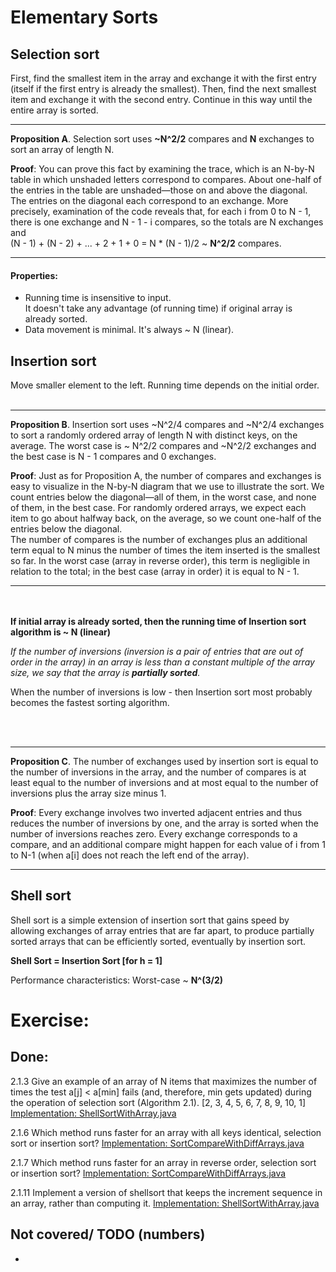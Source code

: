# Elementary Sorts

## Selection sort

First, find the smallest item in the array and exchange it with the first entry (itself if the first entry is already
the smallest). Then, find the next smallest item and exchange it with the second entry. Continue in this way until the
entire array is sorted.

---
__Proposition A__. Selection sort uses **~N^2/2** compares and **N** exchanges to sort
an array of length N.

__Proof__: You can prove this fact by examining the trace, which is
an N-by-N table in which unshaded letters correspond to compares.
About one-half of the entries in the table are unshaded—those on
and above the diagonal. The entries on the diagonal each correspond
to an exchange. More precisely, examination of the code reveals that,
for each i from 0 to N - 1, there is one exchange and N - 1 - i
compares, so the totals are N exchanges
and   
(N - 1) + (N - 2) + ... + 2 + 1 + 0 = N * (N - 1)/2 ~ **N^2/2** compares.
***

#### Properties:

- Running time is insensitive to input.  
  It doesn't take any advantage (of running time) if original array is already sorted.
- Data movement is minimal. It's always ~ N (linear).

## Insertion sort

Move smaller element to the left. Running time depends on the initial order.
<br/><br/>
___
__Proposition B__. Insertion sort uses ~N^2/4 compares and ~N^2/4 exchanges to
sort a randomly ordered array of length N with distinct keys, on the average.
The worst case is ~ N^2/2 compares and ~N^2/2 exchanges and the best case is
N - 1 compares and 0 exchanges.

__Proof__: Just as for Proposition A, the number of compares and exchanges is
easy to visualize in the N-by-N diagram that we use to illustrate the sort.
We count entries below the diagonal—all of them, in the worst case, and none
of them, in the best case. For randomly ordered arrays, we expect each item
to go about halfway back, on the average, so we count one-half of the entries
below the diagonal.  
The number of compares is the number of exchanges plus an additional term
equal to N minus the number of times the item inserted is the smallest so far.
In the worst case (array in reverse order), this term is negligible in relation
to the total; in the best case (array in order) it is equal to N - 1.
***
<br/><br/>
**If initial array is already sorted, then the running time of Insertion sort
algorithm is ~ N (linear)**

_If the number of inversions (inversion is a pair of entries that are out of
order in the array) in an array is less than a constant multiple of the array
size, we say that the array is **partially sorted**._

When the number of inversions is low - then Insertion sort most probably becomes
the fastest sorting algorithm.

<br/><br/>
___
__Proposition C__. The number of exchanges used by insertion sort is equal
to the number of inversions in the array, and the number of compares is
at least equal to the number of inversions and at most equal to the number
of inversions plus the array size minus 1.

__Proof__: Every exchange involves two inverted adjacent entries and thus
reduces the number of inversions by one, and the array is sorted when the
number of inversions reaches zero. Every exchange corresponds to a compare,
and an additional compare might happen for each value of i from 1 to N-1
(when a[i] does not reach the left end of the array).
***

## Shell sort

Shell sort is a simple extension of insertion sort that gains speed by allowing 
exchanges of array entries that are far apart, to produce partially sorted arrays 
that can be efficiently sorted, eventually by insertion sort.

**Shell Sort = Insertion Sort [for h = 1]**

Performance characteristics:
Worst-case ~ **N^(3/2)**


# Exercise:

## Done:

2.1.3 Give an example of an array of N items that maximizes the number of times the test
a[j] < a[min] fails (and, therefore, min gets updated) during the operation of selection
sort (Algorithm 2.1).
[2, 3, 4, 5, 6, 7, 8, 9, 10, 1]  
[Implementation: ShellSortWithArray.java](./exercises/ShellSortWithArray.java)

2.1.6 Which method runs faster for an array with all keys identical, 
selection sort or insertion sort?
[Implementation: SortCompareWithDiffArrays.java](./exercises/SortCompareWithDiffArrays.java)

2.1.7 Which method runs faster for an array in reverse order, selection sort or insertion sort?
[Implementation: SortCompareWithDiffArrays.java](./exercises/SortCompareWithDiffArrays.java)

2.1.11 Implement a version of shellsort that keeps the increment sequence in an array,
rather than computing it.
[Implementation: ShellSortWithArray.java](./exercises/ShellSortWithArray.java)

## Not covered/ TODO (numbers)

- 
